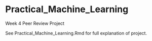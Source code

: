 # Practical_Machine_Learning
Week 4 Peer Review Project

See Practical_Machine_Learning.Rmd for full explanation of project.
